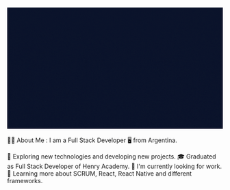 ![LuisAcosta](LuisBanner.gif)

👨‍💻 About Me :
I am a Full Stack Developer 🖥️ from Argentina.

🤔 Exploring new technologies and developing new projects.
🎓 Graduated as Full Stack Developer of Henry Academy.
💼 I'm currently looking for work.
🌱 Learning more about SCRUM, React, React Native and different frameworks.
